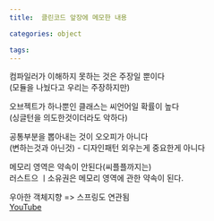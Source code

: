```yaml
---
title:  클린코드 앞장에 메모한 내용

categories: object

tags: 
---
```


  
  
  
컴파일러가 이해하지 못하는 것은 주장일 뿐이다  
(모듈을 나눴다고 우리는 주장하지만)  
  
오브젝트가 하나뿐인 클래스는 씨언어일 확률이 높다  
(싱글턴을 의도한것이더라도 악하다)  
  
공통부분을 뽑아내는 것이 오오피가 아니다  
(변하는것과 아닌것) - 디자인패턴 외우는게 중요한게 아니다  
  
메모리 영역은 약속이 안된다(씨플플까지는)  
러스트으 ㅣ소유권은 메모리 영역에 관한 약속이 된다.  
  
  
우아한 객체지향 => 스프링도 연관됨  
[YouTube](https://www.youtube.com/watch?v=dJ5C4qRqAgA&t=4023s)  
